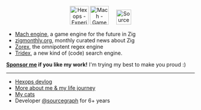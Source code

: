 <p align="center">
  <a href="https://hexops.com"><img height="50px" alt="Hexops - Experiment everywhere" src="https://raw.githubusercontent.com/hexops/media/main/logo_whitebg.svg"></img></a>
  <a href="https://github.com/hexops/mach"><img height="50px" alt="Mach - Game engine & graphics toolkit for the future" src="https://raw.githubusercontent.com/hexops/media/main/mach/logo_whitebg.svg"></img></a>
  &nbsp;&nbsp;&nbsp;
  <a href="https://sourcegraph.com/search"><img height="40px" alt="Sourcegraph" src="https://raw.githubusercontent.com/sourcegraph/sourcegraph/8242c23a372c784c512bcd1eefbb52e656609a29/ui/assets/img/sourcegraph-logo.svg"></img></a>
</p>

* [Mach engine](https://github.com/hexops/mach), a game engine for the future in Zig
* [zigmonthly.org](https://zigmonthly.org), monthly curated news about Zig
* [Zorex](https://github.com/hexops/zorex), the omnipotent regex engine
* [Tridex](https://github.com/hexops/zorex), a new kind of (code) search engine.

**[Sponsor me](https://github.com/sponsors/slimsag) if you like my work!** I'm trying my best to make you proud :)

---

* [Hexops devlog](https://devlog.hexops.com/)
* [More about me & my life journey](https://slimsag.com)
* [My cats](https://imgur.com/gallery/m6FxZ85)
* Developer [@sourcegraph](https://sourcegraph.com) for 6+ years
